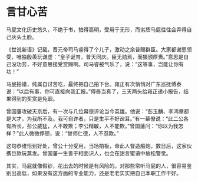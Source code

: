 # 言甘心苦

马屁文化历史悠久，不绝于书，拍得高明，受用于无形，而劣质马屁往往会弄得自己灰头土脸。 

《世说新语》记载，晋元帝司马睿得了个儿子，激动之余普赐群臣。大家都谢恩领受，唯独殷羡玩谦虚：“皇子诞育，普天同庆。臣无勋焉，而猥颁厚赉。”意思是自己没功劳，不好意思接受赏赐啊。司马睿被气乐了，说：“这等事，岂能让你有功！” 

马屁拍错，纯属自讨苦吃，最终把自己拍下台。雍正有次悄悄对广东巡抚傅泰说：“以后有事，你可直接向我汇报。”傅泰当真了，三天两头给雍正递小报告，结果得到的奖赏是免职。 

曾国藩攻破天京后，有一次与几位幕僚评论当今英雄。他说：“彭玉麟、李鸿章都是大才，为我所不及。我可自许者，只是生平不好谀耳。”有一幕僚说：“此二公各有所长，彭公威猛，人不敢欺；李公精敏，人不能欺。”曾国藩问：“你以为我怎样？”此人微微停顿，说：“曾师仁德，人不忍欺。” 

这句恭维恰到好处，曾公十分受用，当场拍板，命此人督造船炮，数日后，这家伙携巨款玩蒸发。曾国藩一生善于相面识人，也会在甜言蜜语中放松警觉。 

其实，马屁就像假钞，花出去的时候是有风险的。对那些常听马屁的人，很容易鉴别出高低，如果没有这方面的专业能力，还是老老实实把自己本职工作干好。